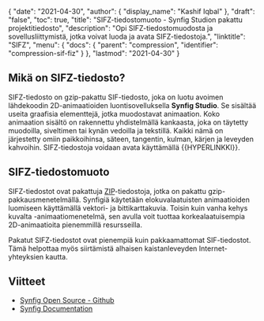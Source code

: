 {
  "date": "2021-04-30",
  "author": {
    "display_name": "Kashif Iqbal"
},
  "draft": "false",
  "toc": true,
  "title": "SIFZ-tiedostomuoto - Synfig Studion pakattu projektitiedosto",
  "description": "Opi SIFZ-tiedostomuodosta ja sovellusliittymistä, jotka voivat luoda ja avata SIFZ-tiedostoja.",
  "linktitle": "SIFZ",
  "menu": {
    "docs": {
      "parent": "compression",
      "identifier": "compression-sif-fiz"
}
},
  "lastmod": "2021-04-30"
}

## Mikä on SIFZ-tiedosto?

SIFZ-tiedosto on gzip-pakattu SIF-tiedosto, joka on luotu avoimen lähdekoodin 2D-animaatioiden luontisovelluksella **Synfig Studio**. Se sisältää useita graafisia elementtejä, jotka muodostavat animaation. Koko animaation sisältö on rakennettu yhdistelmällä kankaasta, joka on täytetty muodoilla, siveltimen tai kynän vedoilla ja tekstillä. Kaikki nämä on järjestetty omiin paikkoihinsa, säteen, tangentin, kulman, kärjen ja leveyden kahvoihin. SIFZ-tiedostoja voidaan avata käyttämällä {{HYPERLINKKI}}.

## SIFZ-tiedostomuoto

SIFZ-tiedostot ovat pakattuja [ZIP](/compression/zip/)-tiedostoja, jotka on pakattu gzip-pakkausmenetelmällä. Synfigiä käytetään elokuvalaatuisten animaatioiden luomiseen käyttämällä vektori- ja bittikarttakuvia. Toisin kuin vanha kehys kuvalta -animaatiomenetelmä, sen avulla voit tuottaa korkealaatuisempia 2D-animaatioita pienemmillä resursseilla.

Pakatut SIFZ-tiedostot ovat pienempiä kuin pakkaamattomat SIF-tiedostot. Tämä helpottaa myös siirtämistä alhaisen kaistanleveyden Internet-yhteyksien kautta.

## Viitteet

 * [Synfig Open Source - Github](https://github.com/synfig/synfig/)
 * [Synfig Documentation](https://synfig.readthedocs.io/en/latest/index.html)

